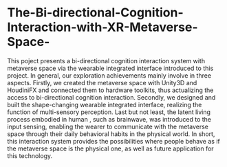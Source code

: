 # The-Bi-directional-Cognition-Interaction-with-XR-Metaverse-Space-
This poject presents a bi-directional cognition interaction system with metaverse space via the wearable integrated interface introduced to this project. 
In general, our exploration achievements mainly involve in three aspects. 
Firstly, we created the metaverse space with Unity3D and HoudiniFX and connected them to hardware toolkits, 
thus actualizing the access to bi-directional cognition interaction. 
Secondly, we designed and built the shape-changing wearable integrated interface, 
realizing the function of multi-sensory perception. 
Last but not least, the latent living process embodied in human , 
such as brainwave, was introduced to the input sensing, 
enabling the wearer to communicate with the metaverse space through their daily behavioral habits in the physical world. 
In short, this interaction system provides the possibilities where people behave as if the metaverse space is the physical one, 
as well as future application for this technology. 
